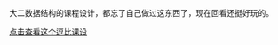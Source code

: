 大二数据结构的课程设计，都忘了自己做过这东西了，现在回看还挺好玩的。

[点击查看这个逗比课设](https://jiezi19971225.github.io/eightqueensproblem/index.html)
